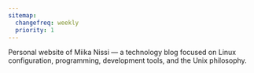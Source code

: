 ```yaml
---
sitemap:
  changefreq: weekly
  priority: 1
---
```


Personal website of Miika Nissi — a technology blog focused on Linux configuration,
programming, development tools, and the Unix philosophy.
